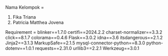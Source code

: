 Nama Kelompok =
1. Fika Triana
2. Patricia Matthea Jovena

Requirement =
blinker==1.7.0
certifi==2024.2.2
charset-normalizer==3.3.2
click==8.1.7
colorama==0.4.6
Flask==3.0.2
idna==3.6
itsdangerous==2.1.2
Jinja2==3.1.3
MarkupSafe==2.1.5
mysql-connector-python==8.3.0
python-dotenv==1.0.1
requests==2.31.0
urllib3==2.2.1
Werkzeug==3.0.1
